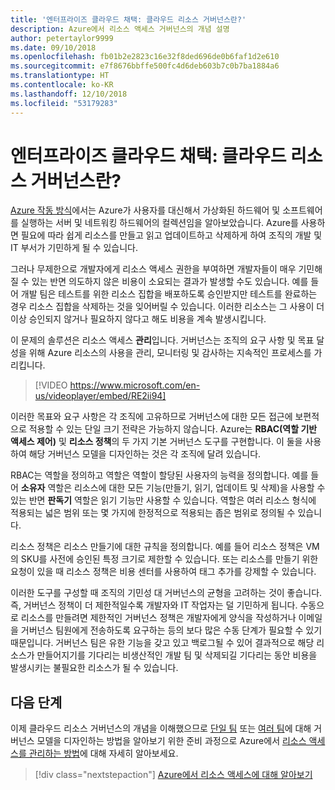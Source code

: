 ```yaml
---
title: '엔터프라이즈 클라우드 채택: 클라우드 리소스 거버넌스란?'
description: Azure에서 리소스 액세스 거버넌스의 개념 설명
author: petertaylor9999
ms.date: 09/10/2018
ms.openlocfilehash: fb01b2e2823c16e32f8ded696de0b6faf1d2e610
ms.sourcegitcommit: e7f8676bbffe500fc4d6deb603b7c0b7ba1884a6
ms.translationtype: HT
ms.contentlocale: ko-KR
ms.lasthandoff: 12/10/2018
ms.locfileid: "53179283"
---
```

# <a name="enterprise-cloud-adoption-what-is-cloud-resource-governance"></a>엔터프라이즈 클라우드 채택: 클라우드 리소스 거버넌스란?

[Azure 작동 방식](what-is-azure.md)에서는 Azure가 사용자를 대신해서 가상화된 하드웨어 및 소프트웨어를 실행하는 서버 및 네트워킹 하드웨어의 컬렉션임을 알아보았습니다. Azure를 사용하면 필요에 따라 쉽게 리소스를 만들고 읽고 업데이트하고 삭제하게 하여 조직의 개발 및 IT 부서가 기민하게 될 수 있습니다.

그러나 무제한으로 개발자에게 리소스 액세스 권한을 부여하면 개발자들이 매우 기민해질 수 있는 반면 의도하지 않은 비용이 소요되는 결과가 발생할 수도 있습니다. 예를 들어 개발 팀은 테스트를 위한 리소스 집합을 배포하도록 승인받지만 테스트를 완료하는 경우 리소스 집합을 삭제하는 것을 잊어버릴 수 있습니다. 이러한 리소스는 그 사용이 더 이상 승인되지 않거나 필요하지 않다고 해도 비용을 계속 발생시킵니다. 

이 문제의 솔루션은 리소스 액세스 **관리**입니다. 거버넌스는 조직의 요구 사항 및 목표 달성을 위해 Azure 리소스의 사용을 관리, 모니터링 및 감사하는 지속적인 프로세스를 가리킵니다. 

> [!VIDEO https://www.microsoft.com/en-us/videoplayer/embed/RE2ii94] 

이러한 목표와 요구 사항은 각 조직에 고유하므로 거버넌스에 대한 모든 접근에 보편적으로 적용할 수 있는 단일 크기 전략은 가능하지 않습니다. Azure는 **RBAC(역할 기반 액세스 제어)** 및 **리소스 정책**의 두 가지 기본 거버넌스 도구를 구현합니다. 이 둘을 사용하여 해당 거버넌스 모델을 디자인하는 것은 각 조직에 달려 있습니다.

RBAC는 역할을 정의하고 역할은 역할이 할당된 사용자의 능력을 정의합니다. 예를 들어 **소유자** 역할은 리소스에 대한 모든 기능(만들기, 읽기, 업데이트 및 삭제)을 사용할 수 있는 반면 **판독기** 역할은 읽기 기능만 사용할 수 있습니다. 역할은 여러 리소스 형식에 적용되는 넓은 범위 또는 몇 가지에 한정적으로 적용되는 좁은 범위로 정의될 수 있습니다. 

리소스 정책은 리소스 만들기에 대한 규칙을 정의합니다. 예를 들어 리소스 정책은 VM의 SKU를 사전에 승인된 특정 크기로 제한할 수 있습니다. 또는 리소스를 만들기 위한 요청이 있을 때 리소스 정책은 비용 센터를 사용하여 태그 추가를 강제할 수 있습니다. 

이러한 도구를 구성할 때 조직의 기민성 대 거버넌스의 균형을 고려하는 것이 좋습니다. 즉, 거버넌스 정책이 더 제한적일수록 개발자와 IT 작업자는 덜 기민하게 됩니다. 수동으로 리소스를 만들려면 제한적인 거버넌스 정책은 개발자에게 양식을 작성하거나 이메일을 거버넌스 팀원에게 전송하도록 요구하는 등의 보다 많은 수동 단계가 필요할 수 있기 때문입니다. 거버넌스 팀은 유한 기능을 갖고 있고 백로그될 수 있어 결과적으로 해당 리소스가 만들어지기를 기다리는 비생산적인 개발 팀 및 삭제되길 기다리는 동안 비용을 발생시키는 불필요한 리소스가 될 수 있습니다.

## <a name="next-steps"></a>다음 단계

이제 클라우드 리소스 거버넌스의 개념을 이해했으므로 [단일 팀](../governance/governance-single-team.md) 또는 [여러 팀](../governance/governance-multiple-teams.md)에 대해 거버넌스 모델을 디자인하는 방법을 알아보기 위한 준비 과정으로 Azure에서 [리소스 액세스를 관리하는 방법](azure-resource-access.md)에 대해 자세히 알아보세요.

> [!div class="nextstepaction"]
> [Azure에서 리소스 액세스에 대해 알아보기](azure-resource-access.md)
